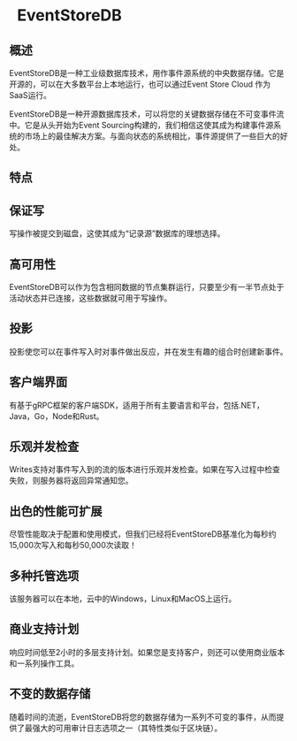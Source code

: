 <!--
 * @Author: wangzhichiao<https://github.com/wzc570738205>
 * @Date: 2021-03-29 16:52:12
 * @LastEditors: wangzhichiao<https://github.com/wzc570738205>
 * @LastEditTime: 2021-03-29 16:52:31
-->
# ` `**EventStoreDB**
## **概述**
EventStoreDB是一种工业级数据库技术，用作事件源系统的中央数据存储。它是开源的，可以在大多数平台上本地运行，也可以通过Event Store Cloud 作为SaaS运行。

EventStoreDB是一种开源数据库技术，可以将您的关键数据存储在不可变事件流中。它是从头开始为Event Sourcing构建的，我们相信这使其成为构建事件源系统的市场上的最佳解决方案。与面向状态的系统相比，事件源提供了一些巨大的好处。
## **特点**
## **保证写**
写操作被提交到磁盘，这使其成为“记录源”数据库的理想选择。
## **高可用性**
EventStoreDB可以作为包含相同数据的节点集群运行，只要至少有一半节点处于活动状态并已连接，这些数据就可用于写操作。
## **投影**
投影使您可以在事件写入时对事件做出反应，并在发生有趣的组合时创建新事件。
## **客户端界面**
有基于gRPC框架的客户端SDK，适用于所有主要语言和平台，包括.NET，Java，Go，Node和Rust。
## **乐观并发检查**
Writes支持对事件写入到的流的版本进行乐观并发检查。如果在写入过程中检查失败，则服务器将返回异常通知您。
## **出色的性能可扩展**
尽管性能取决于配置和使用模式，但我们已经将EventStoreDB基准化为每秒约15,000次写入和每秒50,000次读取！
## **多种托管选项**
该服务器可以在本地，云中的Windows，Linux和MacOS上运行。
## **商业支持计划**
响应时间低至2小时的多层支持计划。如果您是支持客户，则还可以使用商业版本和一系列操作工具。
## **不变的数据存储**
随着时间的流逝，EventStoreDB将您的数据存储为一系列不可变的事件，从而提供了最强大的可用审计日志选项之一（其特性类似于区块链）。
